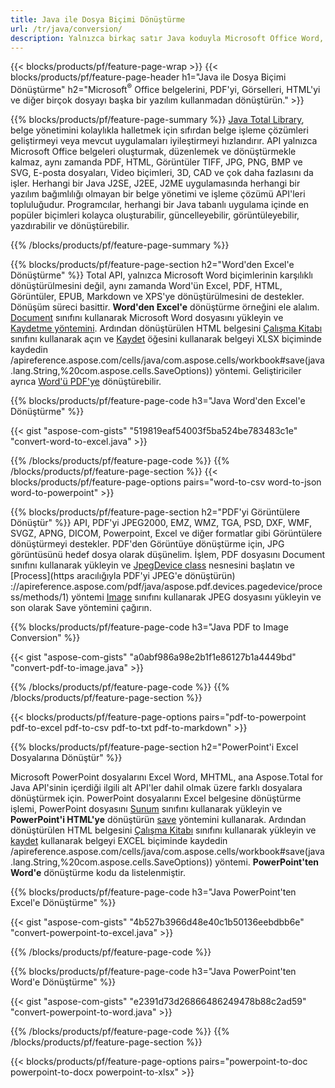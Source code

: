 ```yaml
---
title: Java ile Dosya Biçimi Dönüştürme 
url: /tr/java/conversion/
description: Yalnızca birkaç satır Java koduyla Microsoft Office Word, Excel, PowerPoint, Outlook, PDF, HTML, 3D Görüntüler, Diyagramlar, Video Formatları ve diğer farklı formatları dönüştürün.
---
```


{{< blocks/products/pf/feature-page-wrap >}}
{{< blocks/products/pf/feature-page-header h1="Java ile Dosya Biçimi Dönüştürme" h2="Microsoft<sup>&reg;</sup> Office belgelerini, PDF'yi, Görselleri, HTML'yi ve diğer birçok dosyayı başka bir yazılım kullanmadan dönüştürün." >}}

{{% blocks/products/pf/feature-page-summary %}}
[Java Total Library](https://products.aspose.com/total/java/), belge yönetimini kolaylıkla halletmek için sıfırdan belge işleme çözümleri geliştirmeyi veya mevcut uygulamaları iyileştirmeyi hızlandırır. API yalnızca Microsoft Office belgeleri oluşturmak, düzenlemek ve dönüştürmekle kalmaz, aynı zamanda PDF, HTML, Görüntüler TIFF, JPG, PNG, BMP ve SVG, E-posta dosyaları, Video biçimleri, 3D, CAD ve çok daha fazlasını da işler. Herhangi bir Java J2SE, J2EE, J2ME uygulamasında herhangi bir yazılım bağımlılığı olmayan bir belge yönetimi ve işleme çözümü API'leri topluluğudur. Programcılar, herhangi bir Java tabanlı uygulama içinde en popüler biçimleri kolayca oluşturabilir, güncelleyebilir, görüntüleyebilir, yazdırabilir ve dönüştürebilir.

{{% /blocks/products/pf/feature-page-summary  %}}

{{% blocks/products/pf/feature-page-section  h2="Word'den Excel'e Dönüştürme" %}}
Total API, yalnızca Microsoft Word biçimlerinin karşılıklı dönüştürülmesini değil, aynı zamanda Word'ün Excel, PDF, HTML, Görüntüler, EPUB, Markdown ve XPS'ye dönüştürülmesini de destekler. Dönüşüm süreci basittir. **Word'den Excel'e** dönüştürme örneğini ele alalım. [Document](https://reference.aspose.com/words/java/com.aspose.words/Document) sınıfını kullanarak Microsoft Word dosyasını yükleyin ve [Kaydetme yöntemini](https://reference.aspose.com/words/java/com.aspose.words/Document#save(java.lang.String,com.aspose.words.SaveOptions)). Ardından dönüştürülen HTML belgesini [Çalışma Kitabı](https://reference.aspose.com/cells/java/com.aspose.cells/Workbook) sınıfını kullanarak açın ve [Kaydet](https:/) öğesini kullanarak belgeyi XLSX biçiminde kaydedin /apireference.aspose.com/cells/java/com.aspose.cells/workbook#save(java.lang.String,%20com.aspose.cells.SaveOptions)) yöntemi.
 Geliştiriciler ayrıca [Word'ü PDF'ye](https://products.aspose.com/words/java/conversion/word-to-pdf/) dönüştürebilir.


{{% blocks/products/pf/feature-page-code h3="Java Word'den Excel'e Dönüştürme" %}}

{{< gist "aspose-com-gists" "519819eaf54003f5ba524be783483c1e" "convert-word-to-excel.java" >}}

{{% /blocks/products/pf/feature-page-code  %}}
{{% /blocks/products/pf/feature-page-section %}}
{{< blocks/products/pf/feature-page-options pairs="word-to-csv word-to-json word-to-powerpoint" >}}


{{% blocks/products/pf/feature-page-section  h2="PDF'yi Görüntülere Dönüştür" %}}
API, PDF'yi JPEG2000, EMZ, WMZ, TGA, PSD, DXF, WMF, SVGZ, APNG, DICOM, Powerpoint, Excel ve diğer formatlar gibi Görüntülere dönüştürmeyi destekler. PDF'den Görüntüye dönüştürme için, JPG görüntüsünü hedef dosya olarak düşünelim. İşlem, PDF dosyasını Document sınıfını kullanarak yükleyin ve [JpegDevice class](https://reference.aspose.com/pdf/java/aspose.pdf.devices/jpegdevice) nesnesini başlatın ve [Process](https aracılığıyla PDF'yi JPEG'e dönüştürün) ://apireference.aspose.com/pdf/java/aspose.pdf.devices.pagedevice/process/methods/1) yöntemi
[Image](https://reference.aspose.com/imaging/java/aspose.imaging/image) sınıfını kullanarak JPEG dosyasını yükleyin ve son olarak Save yöntemini çağırın.

{{% blocks/products/pf/feature-page-code h3="Java PDF to Image Conversion" %}}

{{< gist "aspose-com-gists" "a0abf986a98e2b1f1e86127b1a4449bd" "convert-pdf-to-image.java" >}}


{{% /blocks/products/pf/feature-page-code  %}}
{{% /blocks/products/pf/feature-page-section %}}

{{< blocks/products/pf/feature-page-options pairs="pdf-to-powerpoint pdf-to-excel pdf-to-csv pdf-to-txt pdf-to-markdown" >}}

{{% blocks/products/pf/feature-page-section  h2="PowerPoint'i Excel Dosyalarına Dönüştür" %}}

Microsoft PowerPoint dosyalarını Excel Word, MHTML, ana Aspose.Total for Java API'sinin içerdiği ilgili alt API'ler dahil olmak üzere farklı dosyalara dönüştürmek için. PowerPoint dosyalarını Excel belgesine dönüştürme işlemi, PowerPoint dosyasını [Sunum](https://reference.aspose.com/slides/java/com.aspose.slides/Presentation) sınıfını kullanarak yükleyin ve **PowerPoint'i HTML'ye** dönüştürün [save](https://reference.aspose.com/slides/java/com.aspose.slides/Presentation#save-java.lang.String-int-com.aspose.slides.ISaveOptions-) yöntemini kullanarak. Ardından dönüştürülen HTML belgesini [Çalışma Kitabı](https://reference.aspose.com/cells/java/com.aspose.cells/Workbook) sınıfını kullanarak yükleyin ve [kaydet](https:/) kullanarak belgeyi EXCEL biçiminde kaydedin /apireference.aspose.com/cells/java/com.aspose.cells/workbook#save(java.lang.String,%20com.aspose.cells.SaveOptions)) yöntemi. **PowerPoint'ten Word'e** dönüştürme kodu da listelenmiştir.

{{% blocks/products/pf/feature-page-code h3="Java PowerPoint'ten Excel'e Dönüştürme" %}}

{{< gist "aspose-com-gists" "4b527b3966d48e40c1b50136eebdbb6e" "convert-powerpoint-to-excel.java" >}}

{{% /blocks/products/pf/feature-page-code %}}

{{% blocks/products/pf/feature-page-code h3="Java PowerPoint'ten Word'e Dönüştürme" %}}

{{< gist "aspose-com-gists" "e2391d73d26866486249478b88c2ad59" "convert-powerpoint-to-word.java" >}}

{{% /blocks/products/pf/feature-page-code %}}
{{% /blocks/products/pf/feature-page-section %}}

{{< blocks/products/pf/feature-page-options pairs="powerpoint-to-doc powerpoint-to-docx powerpoint-to-xlsx" >}}